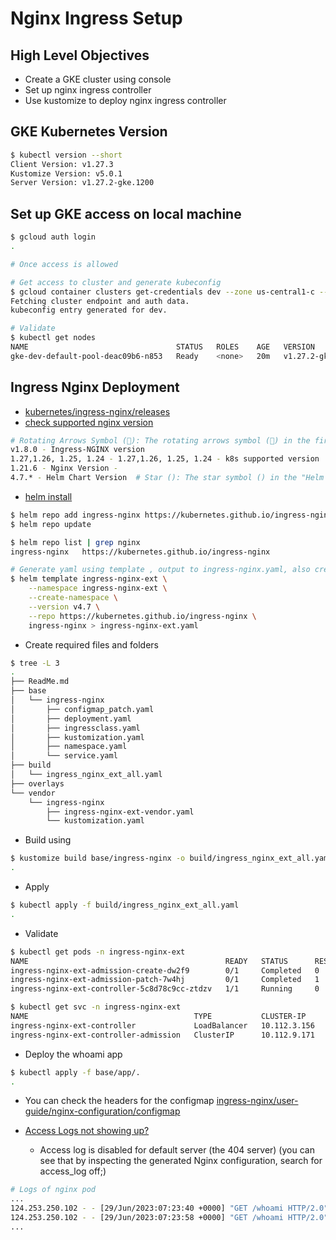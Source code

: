 # Nginx Ingress Setup

## High Level Objectives

- Create a GKE cluster using console
- Set up nginx ingress controller
- Use kustomize to deploy nginx ingress controller

## GKE Kubernetes Version

```bash
$ kubectl version --short
Client Version: v1.27.3
Kustomize Version: v5.0.1
Server Version: v1.27.2-gke.1200
```

## Set up GKE access on local machine

```bash
$ gcloud auth login
.

# Once access is allowed

# Get access to cluster and generate kubeconfig
$ gcloud container clusters get-credentials dev --zone us-central1-c --project devops-391009
Fetching cluster endpoint and auth data.
kubeconfig entry generated for dev.

# Validate
$ kubectl get nodes   
NAME                                 STATUS   ROLES    AGE   VERSION
gke-dev-default-pool-deac09b6-n853   Ready    <none>   20m   v1.27.2-gke.120
```

## Ingress Nginx Deployment

- [kubernetes/ingress-nginx/releases](https://github.com/kubernetes/ingress-nginx/releases)
- [check supported nginx version](https://github.com/kubernetes/ingress-nginx)

```bash
# Rotating Arrows Symbol (🔄): The rotating arrows symbol (🔄) in the first column indicates that there is a new release or update for Ingress-NGINX available. It suggests that there is a newer version of Ingress-NGINX available for use, and you may consider upgrading to the latest version to benefit from bug fixes, new features, and improvements. The rotating arrows symbol serves as a visual indicator for an update or release.
v1.8.0 - Ingress-NGINX version
1.27,1.26, 1.25, 1.24 - 1.27,1.26, 1.25, 1.24 - k8s supported version
1.21.6 - Nginx Version - 
4.7.* - Helm Chart Version  # Star (): The star symbol () in the "Helm Chart Version" column indicates that the specific version of the Helm chart for Ingress-NGINX is the latest stable version available. It implies that it is recommended to use the latest stable Helm chart version for deploying Ingress-NGINX in your Kubernetes cluster. The star denotes the most up-to-date and recommended version.
```

- [helm install](https://github.com/kubernetes/ingress-nginx/blob/main/docs/deploy/index.md)

```bash
$ helm repo add ingress-nginx https://kubernetes.github.io/ingress-nginx
$ helm repo update

$ helm repo list | grep nginx
ingress-nginx   https://kubernetes.github.io/ingress-nginx

# Generate yaml using template , output to ingress-nginx.yaml, also create namespace ingress-nginx
$ helm template ingress-nginx-ext \
    --namespace ingress-nginx-ext \
    --create-namespace \
    --version v4.7 \
    --repo https://kubernetes.github.io/ingress-nginx \
    ingress-nginx > ingress-nginx-ext.yaml
```

- Create required files and folders

```bash
$ tree -L 3
.
├── ReadMe.md
├── base
│   └── ingress-nginx
│       ├── configmap_patch.yaml
│       ├── deployment.yaml
│       ├── ingressclass.yaml
│       ├── kustomization.yaml
│       ├── namespace.yaml
│       └── service.yaml
├── build
│   └── ingress_nginx_ext_all.yaml
├── overlays
└── vendor
    └── ingress-nginx
        ├── ingress-nginx-ext-vendor.yaml
        └── kustomization.yaml
```

- Build using

```bash
$ kustomize build base/ingress-nginx -o build/ingress_nginx_ext_all.yaml
.
```

- Apply

```bash
$ kubectl apply -f build/ingress_nginx_ext_all.yaml
.
```

- Validate

```bash
$ kubectl get pods -n ingress-nginx-ext    
NAME                                            READY   STATUS      RESTARTS   AGE
ingress-nginx-ext-admission-create-dw2f9        0/1     Completed   0          62m
ingress-nginx-ext-admission-patch-7w4hj         0/1     Completed   1          62m
ingress-nginx-ext-controller-5c8d78c9cc-ztdzv   1/1     Running     0          62m

$ kubectl get svc -n ingress-nginx-ext
NAME                                     TYPE           CLUSTER-IP     EXTERNAL-IP    PORT(S)                      AGE
ingress-nginx-ext-controller             LoadBalancer   10.112.3.156   35.232.7.154   80:31870/TCP,443:32046/TCP   62m
ingress-nginx-ext-controller-admission   ClusterIP      10.112.9.171   <none>         443/TCP                      62m
```

- Deploy the whoami app

```bash
$ kubectl apply -f base/app/.
.
```

- You can check the headers for the configmap [ingress-nginx/user-guide/nginx-configuration/configmap](https://kubernetes.github.io/ingress-nginx/user-guide/nginx-configuration/configmap)

- [Access Logs not showing up?](https://github.com/kubernetes/ingress-nginx/issues/3163)
  - Access log is disabled for default server (the 404 server) (you can see that by inspecting the generated Nginx configuration, search for access_log off;)

```bash
# Logs of nginx pod
...
124.253.250.102 - - [29/Jun/2023:07:23:40 +0000] "GET /whoami HTTP/2.0" 200 1051 "-" "Mozilla/5.0 (Macintosh; Intel Mac OS X 10_15_7) AppleWebKit/537.36 (KHTML, like Gecko) Chrome/114.0.0.0 Safari/537.36" 472 0.002 [default-whoami-service-80] [] 10.108.0.49:80 1051 0.001 200 f33404630d88104c8a703ee597bcff2a
124.253.250.102 - - [29/Jun/2023:07:23:58 +0000] "GET /whoami HTTP/2.0" 200 1008 "-" "Mozilla/5.0 (Macintosh; Intel Mac OS X 10_15_7) AppleWebKit/537.36 (KHTML, like Gecko) Chrome/114.0.0.0 Safari/537.36" 450 0.001 [default-whoami-service-80] [] 10.108.0.49:80 1008 0.001 200 23bcd9d1533e4fd243a6d914ba2354d1
... 
```
